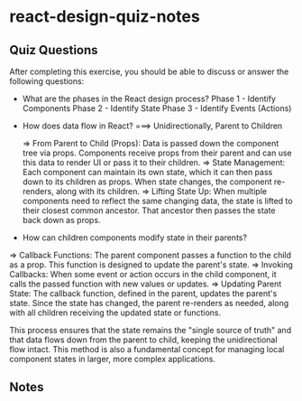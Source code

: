 # react-design-quiz-notes

## Quiz Questions

After completing this exercise, you should be able to discuss or answer the following questions:

- What are the phases in the React design process?
  Phase 1 - Identify Components
  Phase 2 - Identify State
  Phase 3 - Identify Events (Actions)

- How does data flow in React?
  ===> Unidirectionally, Parent to Children

  => From Parent to Child (Props): Data is passed down the component tree via props. Components receive props from their parent and can use this data to render UI or pass it to their children.
  => State Management: Each component can maintain its own state, which it can then pass down to its children as props. When state changes, the component re-renders, along with its children.
  => Lifting State Up: When multiple components need to reflect the same changing data, the state is lifted to their closest common ancestor. That ancestor then passes the state back down as props.

- How can children components modify state in their parents?

=> Callback Functions: The parent component passes a function to the child as a prop. This function is designed to update the parent's state.
=> Invoking Callbacks: When some event or action occurs in the child component, it calls the passed function with new values or updates.
=> Updating Parent State: The callback function, defined in the parent, updates the parent's state. Since the state has changed, the parent re-renders as needed, along with all children receiving the updated state or functions.

This process ensures that the state remains the "single source of truth" and that data flows down from the parent to child, keeping the unidirectional flow intact. This method is also a fundamental concept for managing local component states in larger, more complex applications.

## Notes

